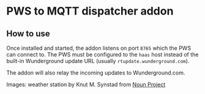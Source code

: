 # PWS to MQTT dispatcher addon

## How to use

Once installed and started, the addon listens on port `8765` which the PWS can connect to.  The PWS must be configured to the `haas` host instead of the built-in Wunderground update URL (usually `rtupdate.wunderground.com`).

The addon will also relay the incoming updates to Wunderground.com.



Images: weather station by Knut M. Synstad from <a href="https://thenounproject.com/browse/icons/term/weather-station/" target="_blank" title="weather station Icons">Noun Project</a>